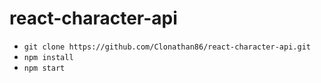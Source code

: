 # react-character-api

- `git clone https://github.com/Clonathan86/react-character-api.git`
- `npm install`
- `npm start`
